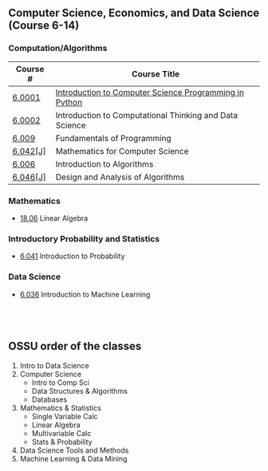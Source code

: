 ## Computer Science, Economics, and Data Science (Course 6-14)

### Computation/Algorithms

 | Course #          | Course Title                                            |
 | ------------------|---------------------------------------------------------| 
 | [6.0001][6.0001]  | [Introduction to Computer Science Programming in Python](6-0001.md) |
 | [6.0002][6.0002]  | Introduction to Computational Thinking and Data Science |
 | [6.009][6.009]    | Fundamentals of Programming                             |
 | [6.042[J]][6.042] | Mathematics for Computer Science                        |
 | [6.006][6.006]    | Introduction to Algorithms                              |
 | [6.046[J]][6.046] | Design and Analysis of Algorithms                       |

### Mathematics
 - [18.06][18.06] Linear Algebra

### Introductory Probability and Statistics
 - [6.041][6.041] Introduction to Probability

### Data Science
 - [6.036][6.036] Introduction to Machine Learning

&nbsp;  
---

## OSSU order of the classes
 1. Intro to Data Science
 2. Computer Science
     - Intro to Comp Sci
     - Data Structures & Algorithms
     - Databases
 3. Mathematics & Statistics
     - Single Variable Calc
     - Linear Algebra
     - Multivariable Calc
     - Stats & Probability
 4. Data Science Tools and Methods
 5. Machine Learning & Data Mining




[18.06]: https://ocw.mit.edu/courses/mathematics/18-06sc-linear-algebra-fall-2011/
[6.0001]: https://ocw.mit.edu/courses/electrical-engineering-and-computer-science/6-0001-introduction-to-computer-science-and-programming-in-python-fall-2016
[6.0002]: https://ocw.mit.edu/courses/electrical-engineering-and-computer-science/6-0002-introduction-to-computational-thinking-and-data-science-fall-2016
[6.009]: https://py.mit.edu/fall20
[6.042]: https://ocw.mit.edu/courses/electrical-engineering-and-computer-science/6-042j-mathematics-for-computer-science-spring-2015
[6.006]: https://ocw.mit.edu/courses/electrical-engineering-and-computer-science/6-006-introduction-to-algorithms-fall-2011
[6.046]: https://ocw.mit.edu/courses/electrical-engineering-and-computer-science/6-046j-design-and-analysis-of-algorithms-spring-2015
[6.041]: https://ocw.mit.edu/courses/electrical-engineering-and-computer-science/6-041sc-probabilistic-systems-analysis-and-applied-probability-fall-2013
[6.036]: https://ocw.mit.edu/courses/electrical-engineering-and-computer-science/6-867-machine-learning-fall-2006/
